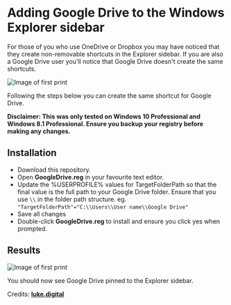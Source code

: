# Adding Google Drive to the Windows Explorer sidebar

For those of you who use OneDrive or Dropbox you may have noticed that they create non-removable shortcuts in the Explorer sidebar. If you are also a Google Drive user you&#39;ll notice that Google Drive doesn&#39;t create the same shortcuts.

![Image of first print](http://luke.digital/content/images/2016/08/google-drive-before.jpg)

Following the steps below you can create the same shortcut for Google Drive.

**Disclaimer: This was only tested on Windows 10 Professional and Windows 8.1 Professional. Ensure you backup your registry before making any changes.**

## Installation

- Download this repository.
- Open  **GoogleDrive.reg**  in your favourite text editor.
- Update the %USERPROFILE% values for TargetFolderPath so that the final value is the full path to your Google Drive folder. Ensure that you use `\\` in the folder path structure. eg. `"TargetFolderPath"="C:\\Users\\User name\\Google Drive"`
- Save all changes
- Double-click  **GoogleDrive.reg**  to install and ensure you click yes when prompted.

## Results

![Image of first print](http://luke.digital/content/images/2016/08/google-drive-after.jpg)


You should now see Google Drive pinned to the Explorer sidebar.

Credits: [**luke.digital**](http://luke.digital/adding-google-drive-to-the-explorer-sidebar/)
